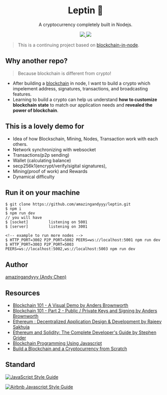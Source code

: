 <h1 align="center">
Leptin 🔗
</h1>
<p align="center">
A cryptocurrency completely built in Nodejs.
</p>

<p align="center">
    <a href="https://github.com/amazingandyyy/leptin/blob/master/LICENSE">
      <img src="https://img.shields.io/badge/License-MIT-yellow.svg" />
    </a>
    <a href="https://github.com/amazingandyyy/leptin/pulls">
      <img src="https://camo.githubusercontent.com/d4e0f63e9613ee474a7dfdc23c240b9795712c96/68747470733a2f2f696d672e736869656c64732e696f2f62616467652f5052732d77656c636f6d652d627269676874677265656e2e737667" />
    </a>
</p>

> This is a continuing project based on [blockchain-in-node](https://github.com/amazingandyyy/blockchain-in-node/).

## Why another repo? 

> Because blockchain is different from crypto!

- After building a [blockchain](https://github.com/amazingandyyy/blockchain-in-node) in node, I want to build a crypto which impelement address, signatures, transactions, and broadcasting features.
- Learning to build a crypto can help us understand **how to customize blockchain state** to match our application needs and **revealed the power of blockchain**.

## This is a lovely demo for

- Idea of how Blockschain, Mining, Nodes, Transaction work with each others.
- Network synchronizing with websocket
- Transactions(p2p sending)
- Wallet (calculating balance)
- secp256k1(encrypt/verify/sigital signatures), 
- Mining(proof of work) and Rewards
- Dynamical difficulty

## Run it on your machine

```
$ git clone https://github.com/amazingandyyy/leptin.git
$ npm i
$ npm run dev
// you will have
$ [socket]         listening on 5001
$ [server]         listening on 3001

<!-- example to run more nodes -->
$ HTTP_PORT=3002 P2P_PORT=5002 PEERS=ws://localhost:5001 npm run dev
$ HTTP_PORT=3003 P2P_PORT=5003 PEERS=ws://localhost:5002,ws://localhost:5003 npm run dev
```

## Author

[amazingandyyy (Andy Chen)](https://github.com/amazingandyyy)

## Resources

- [Blockchain 101 - A Visual Demo by 
Anders Brownworth](https://www.youtube.com/watch?v=_160oMzblY8&t=2s)
- [Blockchain 101 - Part 2 - Public / Private Keys and Signing
 by Anders Brownworth](https://www.youtube.com/watch?v=xIDL_akeras&t=184s)
- [Ethereum : Decentralized Application Design & Development by 
Rajeev Sakhuja](https://www.udemy.com/ethereum-dapp/learn/v4/)
- [Ethereum and Solidity: The Complete Developer's Guide
 by Stephen Grider](https://www.udemy.com/ethereum-and-solidity-the-complete-developers-guide/learn/v4/)
- [Blockchain Programming Using Javascript
](https://medium.com/@lhartikk/a-blockchain-in-200-lines-of-code-963cc1cc0e54)
- [Build a Blockchain and a Cryptocurrency from Scratch
](https://www.udemy.com/build-blockchain/learn/v4/)


## Standard

[![JavaScript Style Guide](https://cdn.rawgit.com/standard/standard/master/badge.svg)](https://github.com/standard/standard)

[![Airbnb Javascript Style Guide](https://camo.githubusercontent.com/546205bd8f3e039eb83c8f7f8a887238d25532d5/68747470733a2f2f7261772e6769746861636b2e636f6d2f746f6d656b77692f6a6176617363726970742f393566626638622f6261646765732f6269672e737667)](https://github.com/airbnb/javascript)
